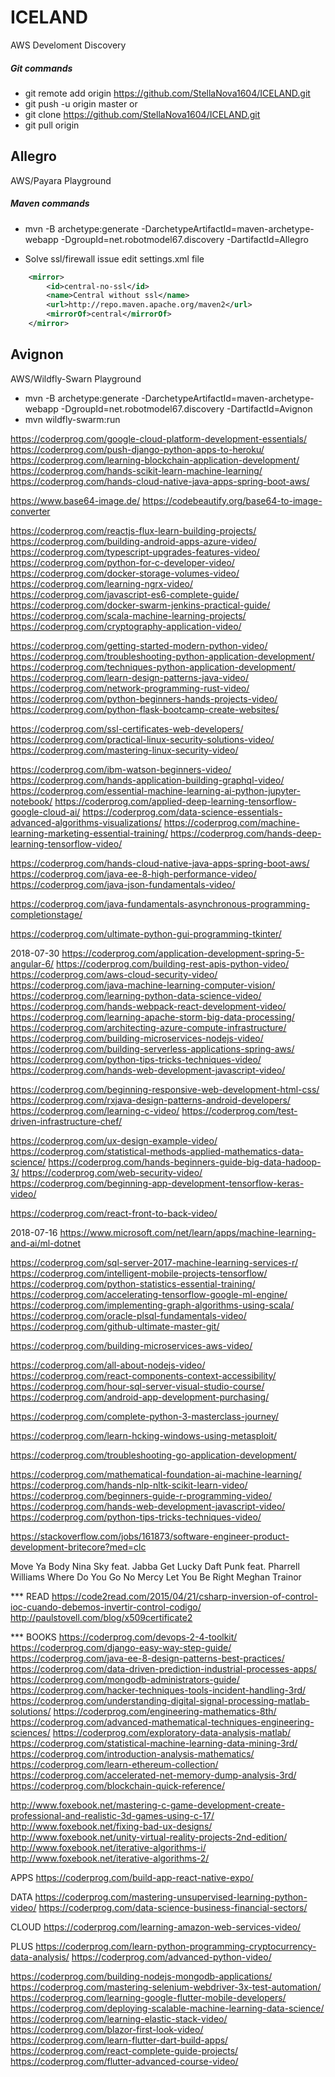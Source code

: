 # ICELAND
AWS Develoment Discovery

##### Git commands
* git remote add origin https://github.com/StellaNova1604/ICELAND.git
* git push -u origin master
 or
* git clone https://github.com/StellaNova1604/ICELAND.git
* git pull origin

## Allegro
AWS/Payara Playground

##### Maven commands
* mvn -B archetype:generate -DarchetypeArtifactId=maven-archetype-webapp -DgroupId=net.robotmodel67.discovery -DartifactId=Allegro

* Solve ssl/firewall issue edit settings.xml file
```xml
    <mirror>
        <id>central-no-ssl</id>
        <name>Central without ssl</name>
        <url>http://repo.maven.apache.org/maven2</url>
        <mirrorOf>central</mirrorOf>
    </mirror>
```

## Avignon
AWS/Wildfly-Swarn Playground

* mvn -B archetype:generate -DarchetypeArtifactId=maven-archetype-webapp -DgroupId=net.robotmodel67.discovery -DartifactId=Avignon
* mvn wildfly-swarm:run


https://coderprog.com/google-cloud-platform-development-essentials/
https://coderprog.com/push-django-python-apps-to-heroku/
https://coderprog.com/learning-blockchain-application-development/
https://coderprog.com/hands-scikit-learn-machine-learning/
https://coderprog.com/hands-cloud-native-java-apps-spring-boot-aws/

https://www.base64-image.de/
https://codebeautify.org/base64-to-image-converter


https://coderprog.com/reactjs-flux-learn-building-projects/
https://coderprog.com/building-android-apps-azure-video/
https://coderprog.com/typescript-upgrades-features-video/
https://coderprog.com/python-for-c-developer-video/
https://coderprog.com/docker-storage-volumes-video/
https://coderprog.com/learning-ngrx-video/
https://coderprog.com/javascript-es6-complete-guide/
https://coderprog.com/docker-swarm-jenkins-practical-guide/
https://coderprog.com/scala-machine-learning-projects/
https://coderprog.com/cryptography-application-video/

https://coderprog.com/getting-started-modern-python-video/
https://coderprog.com/troubleshooting-python-application-development/
https://coderprog.com/techniques-python-application-development/
https://coderprog.com/learn-design-patterns-java-video/
https://coderprog.com/network-programming-rust-video/
https://coderprog.com/python-beginners-hands-projects-video/
https://coderprog.com/python-flask-bootcamp-create-websites/

https://coderprog.com/ssl-certificates-web-developers/
https://coderprog.com/practical-linux-security-solutions-video/
https://coderprog.com/mastering-linux-security-video/

https://coderprog.com/ibm-watson-beginners-video/
https://coderprog.com/hands-application-building-graphql-video/
https://coderprog.com/essential-machine-learning-ai-python-jupyter-notebook/
https://coderprog.com/applied-deep-learning-tensorflow-google-cloud-ai/
https://coderprog.com/data-science-essentials-advanced-algorithms-visualizations/
https://coderprog.com/machine-learning-marketing-essential-training/
https://coderprog.com/hands-deep-learning-tensorflow-video/

https://coderprog.com/hands-cloud-native-java-apps-spring-boot-aws/
https://coderprog.com/java-ee-8-high-performance-video/
https://coderprog.com/java-json-fundamentals-video/

https://coderprog.com/java-fundamentals-asynchronous-programming-completionstage/

https://coderprog.com/ultimate-python-gui-programming-tkinter/

2018-07-30
https://coderprog.com/application-development-spring-5-angular-6/
https://coderprog.com/building-rest-apis-python-video/
https://coderprog.com/aws-cloud-security-video/
https://coderprog.com/java-machine-learning-computer-vision/
https://coderprog.com/learning-python-data-science-video/
https://coderprog.com/hands-webpack-react-development-video/
https://coderprog.com/learning-apache-storm-big-data-processing/
https://coderprog.com/architecting-azure-compute-infrastructure/
https://coderprog.com/building-microservices-nodejs-video/
https://coderprog.com/building-serverless-applications-spring-aws/
https://coderprog.com/python-tips-tricks-techniques-video/
https://coderprog.com/hands-web-development-javascript-video/

https://coderprog.com/beginning-responsive-web-development-html-css/
https://coderprog.com/rxjava-design-patterns-android-developers/
https://coderprog.com/learning-c-video/
https://coderprog.com/test-driven-infrastructure-chef/

https://coderprog.com/ux-design-example-video/
https://coderprog.com/statistical-methods-applied-mathematics-data-science/
https://coderprog.com/hands-beginners-guide-big-data-hadoop-3/
https://coderprog.com/web-security-video/
https://coderprog.com/beginning-app-development-tensorflow-keras-video/

https://coderprog.com/react-front-to-back-video/


2018-07-16
https://www.microsoft.com/net/learn/apps/machine-learning-and-ai/ml-dotnet

https://coderprog.com/sql-server-2017-machine-learning-services-r/
https://coderprog.com/intelligent-mobile-projects-tensorflow/
https://coderprog.com/python-statistics-essential-training/
https://coderprog.com/accelerating-tensorflow-google-ml-engine/
https://coderprog.com/implementing-graph-algorithms-using-scala/
https://coderprog.com/oracle-plsql-fundamentals-video/
https://coderprog.com/github-ultimate-master-git/

https://coderprog.com/building-microservices-aws-video/

https://coderprog.com/all-about-nodejs-video/
https://coderprog.com/react-components-context-accessibility/
https://coderprog.com/hour-sql-server-visual-studio-course/
https://coderprog.com/android-app-development-purchasing/

https://coderprog.com/complete-python-3-masterclass-journey/

https://coderprog.com/learn-hcking-windows-using-metasploit/

https://coderprog.com/troubleshooting-go-application-development/

https://coderprog.com/mathematical-foundation-ai-machine-learning/
https://coderprog.com/hands-nlp-nltk-scikit-learn-video/
https://coderprog.com/beginners-guide-r-programming-video/
https://coderprog.com/hands-web-development-javascript-video/
https://coderprog.com/python-tips-tricks-techniques-video/


https://stackoverflow.com/jobs/161873/software-engineer-product-development-britecore?med=clc


Move Ya Body					Nina Sky feat. Jabba
Get Lucky						Daft Punk feat. Pharrell Williams
Where Do You Go					No Mercy
Let You Be Right				Meghan Trainor

*** READ
https://code2read.com/2015/04/21/csharp-inversion-of-control-ioc-cuando-debemos-invertir-control-codigo/
http://paulstovell.com/blog/x509certificate2

*** BOOKS
https://coderprog.com/devops-2-4-toolkit/
https://coderprog.com/django-easy-way-step-guide/
https://coderprog.com/java-ee-8-design-patterns-best-practices/
https://coderprog.com/data-driven-prediction-industrial-processes-apps/
https://coderprog.com/mongodb-administrators-guide/
https://coderprog.com/hacker-techniques-tools-incident-handling-3rd/
https://coderprog.com/understanding-digital-signal-processing-matlab-solutions/
https://coderprog.com/engineering-mathematics-8th/
https://coderprog.com/advanced-mathematical-techniques-engineering-sciences/
https://coderprog.com/exploratory-data-analysis-matlab/
https://coderprog.com/statistical-machine-learning-data-mining-3rd/
https://coderprog.com/introduction-analysis-mathematics/
https://coderprog.com/learn-ethereum-collection/
https://coderprog.com/accelerated-net-memory-dump-analysis-3rd/
https://coderprog.com/blockchain-quick-reference/

http://www.foxebook.net/mastering-c-game-development-create-professional-and-realistic-3d-games-using-c-17/
http://www.foxebook.net/fixing-bad-ux-designs/
http://www.foxebook.net/unity-virtual-reality-projects-2nd-edition/
http://www.foxebook.net/iterative-algorithms-i/
http://www.foxebook.net/iterative-algorithms-2/


APPS
https://coderprog.com/build-app-react-native-expo/

DATA
https://coderprog.com/mastering-unsupervised-learning-python-video/
https://coderprog.com/data-science-business-financial-sectors/

CLOUD
https://coderprog.com/learning-amazon-web-services-video/

PLUS
https://coderprog.com/learn-python-programming-cryptocurrency-data-analysis/
https://coderprog.com/advanced-python-video/

https://coderprog.com/building-nodejs-mongodb-applications/
https://coderprog.com/mastering-selenium-webdriver-3x-test-automation/
https://coderprog.com/learning-google-flutter-mobile-developers/
https://coderprog.com/deploying-scalable-machine-learning-data-science/
https://coderprog.com/learning-elastic-stack-video/
https://coderprog.com/blazor-first-look-video/
https://coderprog.com/learn-flutter-dart-build-apps/
https://coderprog.com/react-complete-guide-projects/
https://coderprog.com/flutter-advanced-course-video/
